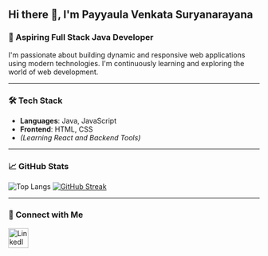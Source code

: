 ## Hi there 👋, I'm Payyaula Venkata Suryanarayana

### 🚀 Aspiring Full Stack Java Developer

I'm passionate about building dynamic and responsive web applications using modern technologies. I'm continuously learning and exploring the world of web development.

---

### 🛠️ Tech Stack

- **Languages**: Java, JavaScript  
- **Frontend**: HTML, CSS  
- *(Learning React and Backend Tools)*

---

### 📈 GitHub Stats

![Top Langs](https://github-readme-stats.vercel.app/api/top-langs/?username=Dark-Dynamight&layout=compact&theme=radical)
[![GitHub Streak](https://streak-stats.demolab.com/?user=Dark-Dynamight&theme=radical)](https://git.io/streak-stats)

---

### 🤝 Connect with Me

<a href="https://www.linkedin.com/in/p-v-surya-narayana-84a0a124b/" target="_blank">
  <img src="https://upload.wikimedia.org/wikipedia/commons/thumb/f/f8/LinkedIn_icon_circle.svg/1200px-LinkedIn_icon_circle.svg.png" width="40" height="40" alt="LinkedIn">
</a>
